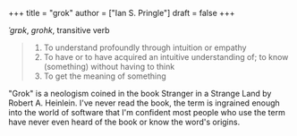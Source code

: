 +++
title = "grok"
author = ["Ian S. Pringle"]
draft = false
+++

_ˈɡrɒk_, _grohk_, transitive verb

> 1.  To understand profoundly through intuition or empathy
> 2.  To have or to have acquired an intuitive understanding of; to know (something) without having to think
> 3.  To get the meaning of something

"Grok" is a neologism coined in the book <span class="underline">Stranger in a Strange Land</span> by Robert A. Heinlein. I've never read the book, the term is ingrained enough into the world of software that I'm confident most people who use the term have never even heard of the book or know the word's origins.
